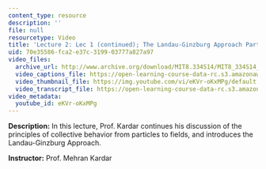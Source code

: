```yaml
---
content_type: resource
description: ''
file: null
resourcetype: Video
title: 'Lecture 2: Lec 1 (continued); The Landau-Ginzburg Approach Part 1'
uid: 70e35586-fca2-e37c-3199-03777a827a97
video_files:
  archive_url: http://www.archive.org/download/MIT8.334S14/MIT8_334S14_lec02_300k.mp4
  video_captions_file: https://open-learning-course-data-rc.s3.amazonaws.com/8-334-statistical-mechanics-ii-statistical-physics-of-fields-spring-2014/7d9150f3b1785763b888c403c17f8dc4_eKVr-oKxMPg.vtt
  video_thumbnail_file: https://img.youtube.com/vi/eKVr-oKxMPg/default.jpg
  video_transcript_file: https://open-learning-course-data-rc.s3.amazonaws.com/8-334-statistical-mechanics-ii-statistical-physics-of-fields-spring-2014/075b49efd270d917f607e5ab7bf25251_eKVr-oKxMPg.pdf
video_metadata:
  youtube_id: eKVr-oKxMPg
---
```


**Description:** In this lecture, Prof. Kardar continues his discussion of the principles of collective behavior from particles to fields, and introduces the Landau-Ginzburg Approach.

**Instructor:** Prof. Mehran Kardar